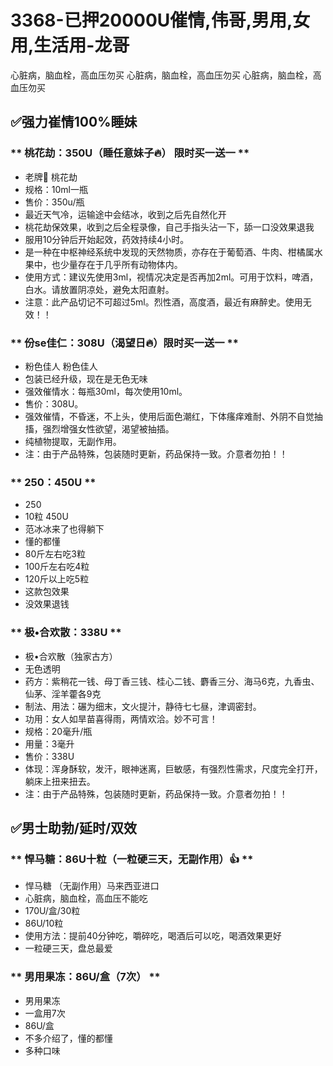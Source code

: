 # 3368-已押20000U催情,伟哥,男用,女用,生活用-龙哥

心脏病，脑血栓，高血压勿买
心脏病，脑血栓，高血压勿买
心脏病，脑血栓，高血压勿买

## ✅强力崔情100%睡妹
###  ** 桃花劫：350U（睡任意妹子🔥） 限时买一送一 **
-  老牌💊  桃花劫
-  规格：10ml一瓶 
-  售价：350u/瓶
-  最近天气冷，运输途中会结冰，收到之后先自然化开
-  桃花劫保效果，收到之后全程录像，自己手指头沾一下，舔一口没效果退我
-  服用10分钟后开始起效，药效持续4小时。
-  是一种在中枢神经系统中发现的天然物质，亦存在于葡萄酒、牛肉、柑橘属水果中，也少量存在于几乎所有动物体内。
-  使用方式：建议先使用3ml，视情况决定是否再加2ml。可用于饮料，啤酒，白水。请放置阴凉处，避免太阳直射。
-  注意：此产品切记不可超过5ml。烈性酒，高度酒，最近有麻醉史。使用无效！！
###  ** 份se佳仁：308U（渴望日🔥）限时买一送一 **
-  粉色佳人 粉色佳人
-  包装已经升级，现在是无色无味
-  强效催情水：每瓶30ml，每次使用10ml。
-  售价：308U。
-  强效催情，不昏迷，不上头，使用后面色潮红，下体瘙痒难耐、外阴不自觉抽搐，强烈增强女性欲望，渴望被抽插。
-  纯植物提取，无副作用。
-  注：由于产品特殊，包装随时更新，药品保持一致。介意者勿拍！！
###  ** 250：450U **
-  250
-  10粒 450U
-  范冰冰来了也得躺下
-  懂的都懂
-  80斤左右吃3粒
-  100斤左右吃4粒
-  120斤以上吃5粒
-  这款包效果
-  没效果退钱
###  ** 极•合欢散：338U  **
-  极•合欢散（独家古方）
-  无色透明
-  药方：紫稍花一钱、母丁香三钱、桂心二钱、麝香三分、海马6克，九香虫、仙茅、淫羊藿各9克
-  制法、用法：碾为细末，文火提汁，静待七七昼，津调密封。
-  功用：女人如旱苗喜得雨，两情欢洽。妙不可言！
-  规格：20毫升/瓶
-  用量：3毫升
-  售价：338U
-  体现：浑身酥软，发汗，眼神迷离，巨敏感，有强烈性需求，尺度完全打开，躺床上扭来扭去。
-  注：由于产品特殊，包装随时更新，药品保持一致。介意者勿拍！！

## ✅男士助勃/延时/双效
###  ** 悍马糖：86U十粒（一粒硬三天，无副作用）👍  **
-  悍马糖  （无副作用）马来西亚进口
-  心脏病，脑血栓，高血压不能吃
-  170U/盒/30粒
-  86U/10粒
-  使用方法：提前40分钟吃，嚼碎吃，喝酒后可以吃，喝酒效果更好
-  一粒硬三天，盘总最爱
###  ** 男用果冻：86U/盒（7次）  **
-  男用果冻
-  一盒用7次
-  86U/盒
-  不多介绍了，懂的都懂
-  多种口味

